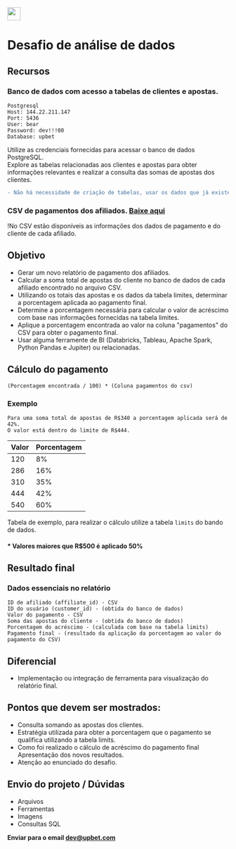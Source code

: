 <div>
   <img src=".github/logo-mini.png" height="30">
</div>

# Desafio de análise de dados

## Recursos
### Banco de dados com acesso a tabelas de clientes e apostas.
```
Postgresql
Host: 144.22.211.147
Port: 5436
User: bear
Password: dev!!!00
Database: upbet
```
Utilize as credenciais fornecidas para acessar o banco de dados PostgreSQL. <br>
Explore as tabelas relacionadas aos clientes e apostas para obter informações relevantes e realizar a consulta das somas de apostas dos clientes.


```diff
- Não há necessidade de criação de tabelas, usar os dados que já existem no banco.
```

### CSV de pagamentos dos afiliados. [Baixe aqui](/affiliates.csv)

!No CSV estão disponíveis as informações dos dados de pagamento e do cliente de cada afiliado.
 
## Objetivo
- Gerar um novo relatório de pagamento dos afiliados.
- Calcular a soma total de apostas do cliente no banco de dados de cada afiliado encontrado no arquivo CSV.
- Utilizando os totais das apostas e os dados da tabela limites, determinar a porcentagem aplicada ao pagamento final.
- Determine a porcentagem necessária para calcular o valor de acréscimo com base nas  informações fornecidas na tabela limites.
- Aplique a porcentagem encontrada ao valor na coluna "pagamentos" do CSV para obter o pagamento final.
- Usar alguma ferramente de BI (Databricks, Tableau, Apache Spark, Python Pandas e Jupiter) ou relacionadas.

## Cálculo do pagamento

`(Porcentagem encontrada / 100) * (Coluna pagamentos do csv)`

### Exemplo
```
Para uma soma total de apostas de R$340 a porcentagem aplicada será de 42%.
O valor está dentro do limite de R$444.
```

| Valor  | Porcentagem  |
|--------|--------------|
| 120    | 8%           |
| 286    | 16%          |
| 310    | 35%          |
| 444    | 42%          |
| 540    | 60%          |

Tabela de exemplo, para realizar o cálculo utilize a tabela `limits` do bando de dados.

#### * Valores maiores que R$500 é aplicado 50%

## Resultado final
### Dados essenciais no relatório
```
ID de afiliado (affiliate_id) - CSV
ID do usuário (customer_id) - (obtida do banco de dados)
Valor do pagamento - CSV
Soma das apostas do cliente - (obtida do banco de dados)
Porcentagem do acréscimo - (calculada com base na tabela limits)
Pagamento final - (resultado da aplicação da porcentagem ao valor do pagamento do CSV)
```

## Diferencial
- Implementação ou integração de ferramenta para visualização do relatório final.

## Pontos que devem ser mostrados:

- Consulta somando as apostas dos clientes.
- Estratégia utilizada para obter a porcentagem que o pagamento se qualifica utilizando a tabela limits.
- Como foi realizado o cálculo de acréscimo do pagamento final
Apresentação dos novos resultados.
- Atenção ao enunciado do desafio.

## Envio do projeto / Dúvidas
- Arquivos
- Ferramentas
- Imagens
- Consultas SQL


**Enviar para o email [dev@upbet.com](mailto:dev@upbet.com)**
